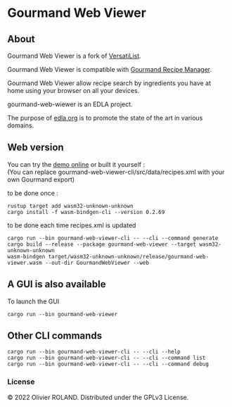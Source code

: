 # Gourmand Web Viewer

## About ##
Gourmand Web Viewer is a fork of [VersatiList](https://github.com/newca12/VersatiList).

Gourmand Web Viewer is compatible with [Gourmand Recipe Manager](https://github.com/GourmandRecipeManager/gourmand).  

Gourmand Web Viewer allow recipe search by ingredients you have at home using your browser on all your devices.

gourmand-web-wiewer is an EDLA project.

The purpose of [edla.org](https://www.edla.org) is to promote the state of the art in various domains.

## Web version ##
You can try the [demo online](https://edla.org/GourmandWebViewer) or built it yourself :  
(You can replace gourmand-web-viewer-cli/src/data/recipes.xml with your own Gourmand export)

to be done once :
```
rustup target add wasm32-unknown-unknown
cargo install -f wasm-bindgen-cli --version 0.2.69
```
to be done each time recipes.xml is updated  
```
cargo run --bin gourmand-web-viewer-cli -- --cli --command generate
cargo build --release --package gourmand-web-viewer --target wasm32-unknown-unknown
wasm-bindgen target/wasm32-unknown-unknown/release/gourmand-web-viewer.wasm --out-dir GourmandWebViewer --web
```

## A GUI is also available ##
To launch the GUI 
```
cargo run --bin gourmand-web-viewer
``` 

## Other CLI commands ##
```
cargo run --bin gourmand-web-viewer-cli -- --cli --help
cargo run --bin gourmand-web-viewer-cli -- --cli --command list
cargo run --bin gourmand-web-viewer-cli -- --cli --command debug
```

### License ###
© 2022 Olivier ROLAND. Distributed under the GPLv3 License.
